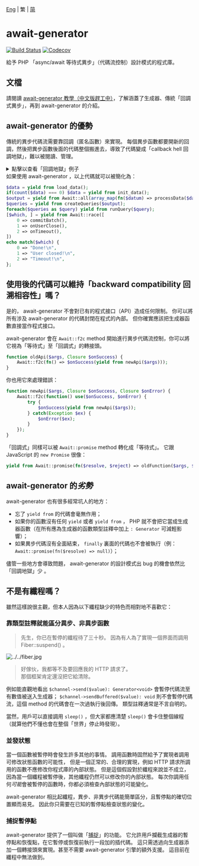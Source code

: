 [Eng](../README.md) | 繁 | [简](../chs)
# await-generator
[![Build Status][ci-badge]][ci-page]
[![Codecov][codecov-badge]][codecov-page]

給予 PHP 「async/await 等待式異步」（代碼流控制）設計模式的程式庫。

## 文檔
請閱讀 [await-generator 教學（中文版趕工中）][book]，了解涵蓋了生成器、傳統「回調式異步」，再到 await-generator 的介紹。

## await-generator 的優勢
傳統的異步代碼流需要靠回調（匿名函數）來實現。
每個異步函數都要開新的回調，然後把異步函數後面的代碼整個搬進去，導致了代碼變成「callback hell 回調地獄」，難以被閱讀、管理。
<details>
    <summary>點擊以查看「回調地獄」例子</summary>
    
```php
load_data(function($data) {
    $init = count($data) === 0 ? init_data(...) : fn($then) => $then($data);
    $init(function($data) {
        $output = [];
        foreach($data as $k => $datum) {
            processData($datum, function($result) use(&$output, $data) {
                $output[$k] = $result;
                if(count($output) === count($data)) {
                    createQueries($output, function($queries) {
                        $run = function($i) use($queries, &$run) {
                            runQuery($queries[$i], function() use($i, $queries, $run) {
                                if($i === count($queries)) {
                                    $done = false;
                                    commitBatch(function() use(&$done) {
                                        if(!$done) {
                                            $done = true;
                                            echo "Done!\n";
                                        }
                                    });
                                    onUserClose(function() use(&$done) {
                                        if(!$done) {
                                            $done = true;
                                            echo "User closed!\n";
                                        }
                                    });
                                    onTimeout(function() use(&$done) {
                                        if(!$done) {
                                            $done = true;
                                            echo "Timeout!\n";
                                        }
                                    });
                                } else {
                                    $run($i + 1);
                                }
                            });
                        };
                    });
                }
            });
        }
    });
});
```
    
</details>
如果使用 await-generator ，以上代碼就可以被簡化為：

```php
$data = yield from load_data();
if(count($data) === 0) $data = yield from init_data();
$output = yield from Await::all(array_map(fn($datum) => processData($datum), $data));
$queries = yield from createQueries($output);
foreach($queries as $query) yield from runQuery($query);
[$which, ] = yield from Await::race([
    0 => commitBatch(),
    1 => onUserClose(),
    2 => onTimeout(),
])
echo match($which) {
    0 => "Done!\n",
    1 => "User closed!\n",
    2 => "Timeout!\n",
};
```

## 使用後的代碼可以維持「backward compatibility 回溯相容性」嗎？
是的， await-generator 不會對已有的程式接口（API）造成任何限制。
你可以將所有涉及 await-generator 的代碼封閉在程式的內部。
但你確實應該把生成器函數直接當作程式接口。

await-generator 會在 `Await::f2c` method 開始進行異步代碼流控制，你可以將它視為「等待式」至「回調式」的轉接頭。

```php
function oldApi($args, Closure $onSuccess) {
    Await::f2c(fn() => $onSuccess(yield from newApi($args)));
}
```

你也用它來處理錯誤：

```php
function newApi($args, Closure $onSuccess, Closure $onError) {
    Await::f2c(function() use($onSuccess, $onError) {
        try {
            $onSuccess(yield from newApi($args));
        } catch(Exception $ex) {
            $onError($ex);
        }
    });
}
```

「回調式」同樣可以被 `Await::promise` method 轉化成「等待式」。
它跟 JavaScript 的 `new Promise` 很像：

```php
yield from Await::promise(fn($resolve, $reject) => oldFunction($args, $resolve, $reject));
```

## await-generator 的*劣勢*
await-generator 也有很多經常坑人的地方：

- 忘了 `yield from` 的代碼會毫無作用；
- 如果你的函數沒有任何 `yield` 或者 `yield from` ， PHP 就不會把它當成生成器函數（在所有應為生成器的函數類型註釋中加上 `: Generator` 可減輕影響）；
- 如果異步代碼沒有全面結束， `finally` 裏面的代碼也不會被執行（例： `Await::promise(fn($resolve) => null)`）；

儘管一些地方會導致問題， await-generator 的設計模式出 bug 的機會依然比「回調地獄」少 。

## 不是有纖程嗎？
雖然這樣說很主觀，但本人因為以下纖程缺少的特色而相對地不喜歡它：

### 靠類型註釋就能區分異步、非異步函數
> 先生，你已在暫停的纖程待了三十秒。
> 因為有人為了實現一個界面而調用 Fiber::suspend() 。

![../../fiber.jpg](https://github.com/SOF3/await-generator/raw/master/fiber.jpeg)

> 好傢伙，我都等不及要回應我的 HTTP 請求了。<br />
> 那個框架肯定還沒把它給清除。

例如能直觀地看出 `$channel->send($value): Generator<void>` 會暫停代碼流至有數值被送入生成器； `$channel->sendBuffered($value): void`
則不會暫停代碼流，這個 method 的代碼會在一次過執行後回傳。
類型註釋通常是不言自明的。

當然，用戶可以直接調用 `sleep()` ，但大家都應清楚 `sleep()` 會卡住整個線程（就算他們不懂也會在整個「世界」停止時發現）。

### 並發狀態
當一個函數被暫停時會發生許多其他的事情。
調用函數時固然給予了實現者調用可修改狀態函數的可能性，
但是一個正常的、合理的實現，例如 HTTP 請求所調用的函數不應修改你程式庫的內部狀態。
但是這個假設對於纖程來說並不成立，
因為當一個纖程被暫停後，其他纖程仍然可以修改你的內部狀態。
每次你調用任何*可能*會被暫停的函數時，你都必須檢查內部狀態的可能變化。

await-generator 相比起纖程，異步、非異步代碼能簡單區分，且暫停點的確切位置顯而易見。
因此你只需要在已知的暫停點檢查狀態的變化。

### 捕捉暫停點
await-generator 提供了一個叫做「[捕捉][trap-pr]」的功能。
它允許用戶攔截生成器的暫停點和恢復點，在它暫停或恢復前執行一段加的插代碼。
這只需透過向生成器添加一個轉接頭來實現。甚至不需要 await-generator 引擎的額外支援。
這目前在纖程中無法做到。

[book]: https://sof3.github.io/await-generator/master/
[ci-badge]: https://github.com/SOF3/await-generator/workflows/CI/badge.svg
[ci-page]: https://github.com/SOF3/await-generator/actions?query=workflow%3ACI
[codecov-badge]: https://img.shields.io/codecov/c/github/codecov/example-python.svg
[codecov-page]: https://codecov.io/gh/SOF3/await-generator
[trap-pr]: https://github.com/SOF3/await-generator/pull/106

